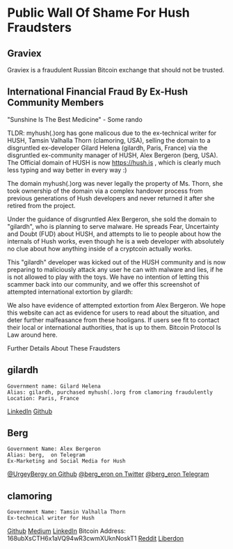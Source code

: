 # Public Wall Of Shame For Hush Fraudsters

## Graviex

Graviex is a fraudulent Russian Bitcoin exchange that should not be trusted.

## International Financial Fraud By Ex-Hush Community Members

"Sunshine Is The Best Medicine" - Some rando

TLDR: myhush(.)org has gone malicous due to the ex-technical writer for
HUSH, Tamsin Valhalla Thorn (clamoring, USA), selling the domain to a
disgruntled ex-developer Gilard Helena (gilardh, Paris, France) via the disgruntled
ex-community manager of HUSH, Alex Bergeron (berg, USA).
The Official domain of HUSH is now https://hush.is , which is clearly
much less typing and way better in every way :)

The domain myhush(.)org was never legally the property of Ms. Thorn, she
took ownership of the domain via a complex handover process from
previous generations of Hush developers and never returned it after she
retired from the project.

Under the guidance of disgruntled Alex Bergeron, she sold the domain to
"gilardh", who is planning to serve malware. He spreads Fear, Uncertainty
and Doubt (FUD) about HUSH, and attempts to lie to people about how the
internals of Hush works, even though he is a web developer with
absolutely no clue about how anything inside of a cryptcoin actually
works.

This "gilardh" developer was kicked out of the HUSH community and is now
preparing to maliciously attack any user he can with malware and lies,
if he is not allowed to play with the toys. We have no intention of
letting this scammer back into our community, and we offer this
screenshot of attempted international extortion by gilardh:

We also have evidence of attempted extortion from Alex Bergeron. We
hope this website can act as evidence for users to read about the
situation, and deter further malfeasance from these hooligans.
If users see fit to contact their local or international authorities,
that is up to them. Bitcoin Protocol Is Law around here.

Further Details About These Fraudsters

## gilardh
```
Government name: Gilard Helena
Alias: gilardh, purchased myhush(.)org from clamoring fraudulently
Location: Paris, France
```
<a href="https://www.linkedin.com/in/helena-gilard-4880781ba/">LinkedIn</a>
<a href="https://github.com/gilardh">Github</a>


## Berg
```
Government Name: Alex Bergeron
Alias: berg,  on Telegram
Ex-Marketing and Social Media for Hush
```
<a href="https://github.com/UrgeyBergy">@UrgeyBergy on Github</a>
<a href="https://twitter.com/berg_eron">@berg_eron on Twitter</a>
<a href=t.me/berg_eron>@berg_eron Telegram</a>

## clamoring
```
Government Name: Tamsin Valhalla Thorn
Ex-technical writer for Hush
```
<a href="https://github.com/clamoring">Github</a>
<a href="https://medium.com/@tamsin.v.thorn">Medium</a>
<a href="https://www.linkedin.com/in/tamsin-thorn-a5178383/">LinkedIn</a>
Bitcoin Address: 168ubXsCTH6x1aVQ94wR3cwmXUknNoskT1
<a href="https://www.reddit.com/user/clamoring">Reddit</a> 
<a href="https://liberdon.com/@clamoring">Liberdon</a> 

